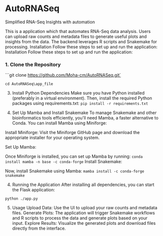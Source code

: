 # AutoRNASeq
Simplified RNA-Seq Insights with automation

This is a application which that automates RNA-Seq data analysis. Users can upload raw counts and metadata files to generate useful plots and insights from the data. The backend leverages R scripts and Snakemake for processing.
Installation
Follow these steps to set up and run the application:
Installation
Follow these steps to set up and run the application:

### 1. Clone the Repository
```git clone https://github.com/Moha-cm/AutoRNASeq.git`

`cd AutoRNASeq\app_file`

3. Install Python Dependencies
Make sure you have Python installed (preferably in a virtual environment). Then, install the required Python packages using requirements.txt:
`pip install -r requirements.txt`

4. Set Up Mamba and Install Snakemake
To manage Snakemake and other bioinformatics tools efficiently, you'll need Mamba, a faster alternative to Conda. You can install Mamba using Miniforge:

Install Miniforge:
Visit the Miniforge GitHub page and download the appropriate installer for your operating system.

Set Up Mamba:

Once Miniforge is installed, you can set up Mamba by running:
`conda install mamba -n base -c conda-forge`
Install Snakemake:

Now, install Snakemake using Mamba:
`mamba install -c conda-forge snakemake`

4. Running the Application
After installing all dependencies, you can start the Flask application:

`python ./app.py`

5. Usage
Upload Data: Use the UI to upload your raw counts and metadata files.
Generate Plots: The application will trigger Snakemake workflows and R scripts to process the data and generate plots based on your input.
Explore Results: Visualize the generated plots and download files directly from the interface.
